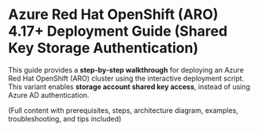 # Azure Red Hat OpenShift (ARO) 4.17+ Deployment Guide (Shared Key Storage Authentication)

This guide provides a **step-by-step walkthrough** for deploying an Azure Red Hat OpenShift (ARO) cluster using the interactive deployment script.  
This variant enables **storage account shared key access**, instead of using Azure AD authentication.

(Full content with prerequisites, steps, architecture diagram, examples, troubleshooting, and tips included)
